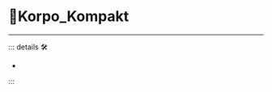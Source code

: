 # 🔷<beta>Korpo_Kompakt</beta>

---

<!-- =================================================== -->
<!-- =================================================== -->
<!-- =================================================== -->
<!-- =================================================== -->
<!-- =================================================== -->
::: details 🛠

-

:::
